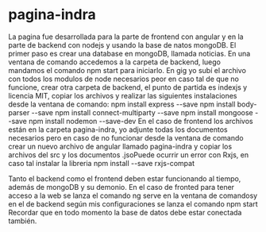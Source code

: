# pagina-indra
La pagina fue desarrollada para la parte de frontend con angular y en la parte de backend con nodejs y usando la base de natos mongoDB.
El primer paso es crear una database en mongoDB, llamada noticias.
En una ventana de comando accedemos a la carpeta de backend, luego mandamos el comando npm start para iniciarlo.
En gig yo subí el archivo con todos los modulos de node necesarios peor en caso tal de que no funcione, crear otra carpeta
de backend, el punto de partida es indexjs y licencia MIT, copiar los archivos y realizar las siguientes instalaciones desde la ventana de comando:
npm install express --save
npm install body-parser --save
npm install connect-multiparty --save
npm install mongoose --save
npm install nodemon --save-dev
En el caso de frontend los archivos están en la carpeta pagina-indra, yo adjunte todas los documentos necesarios pero en caso de no
funcionar desde la ventana de comando crear un nuevo archivo de angular llamado pagina-indra y copiar los archivos del src
y los documentos .jsoPuede ocurrir un error con Rxjs, en caso tal instalar la libreria
npm install --save rxjs-compat

Tanto el backend como el frontend deben estar funcionando al tiempo, además de mongoDB y su demonio.
En el caso de fronted para tener acceso a la web se lanza el comando ng serve en la ventana de comandosy en el de backend según mis configuraciones
se lanza el comando npm start
Recordar que en todo momento la base de datos debe estar conectada también.
